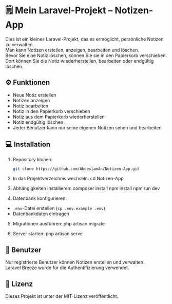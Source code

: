 # 🗒️ Mein Laravel-Projekt – Notizen-App

Dies ist ein kleines Laravel-Projekt, das es ermöglicht, persönliche Notizen zu verwalten.  
Man kann Notizen erstellen, anzeigen, bearbeiten und löschen.  
Bevor Sie eine Notiz löschen, können Sie sie in den Papierkorb verschieben.  
Dort können Sie die Notiz wiederherstellen, bearbeiten oder endgültig löschen.

## ⚙️ Funktionen

- Neue Notiz erstellen
- Notizen anzeigen
- Notiz bearbeiten
- Notiz in den Papierkorb verschieben
- Notiz aus dem Papierkorb wiederherstellen
- Notiz endgültig löschen
- Jeder Benutzer kann nur seine eigenen Notizen sehen und bearbeiten

## 💻 Installation

1. Repository klonen:
   ```bash
   git clone https://github.com/AbdeslamAn/Notizen-App.git

2. In das Projektverzeichnis wechseln:
cd Notizen-App


3. Abhängigkeiten installieren:
composer install
npm install
npm run dev


4. Datenbank konfigurieren:
- `.env`-Datei erstellen (`cp .env.example .env`)
- Datenbankdaten eintragen

5. Migrationen ausführen:
php artisan migrate


6. Server starten:
php artisan serve


## 👤 Benutzer

Nur registrierte Benutzer können Notizen erstellen und verwalten.  
Laravel Breeze wurde für die Authentifizierung verwendet.

## 📝 Lizenz

Dieses Projekt ist unter der MIT-Lizenz veröffentlicht.



